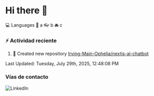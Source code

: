 # Hi there 👋

:computer: Languages
:pencil: a
:eyeglasses: b
:oncoming_automobile: c

### :zap: Actividad reciente
<!--RECENT_ACTIVITY:start-->
1. 📔 Created new repository [Irving-Main-Ophelia/nextjs-ai-chatbot](https://github.com/Irving-Main-Ophelia/nextjs-ai-chatbot)<br>
<!--RECENT_ACTIVITY:end-->
<!--RECENT_ACTIVITY:last_update-->
Last Updated: Tuesday, July 29th, 2025, 12:48:08 PM
<!--RECENT_ACTIVITY:last_update_end-->

### Vías de contacto

![LinkedIn](https://www.linkedin.com/in/irving-hernández-226846205/)
